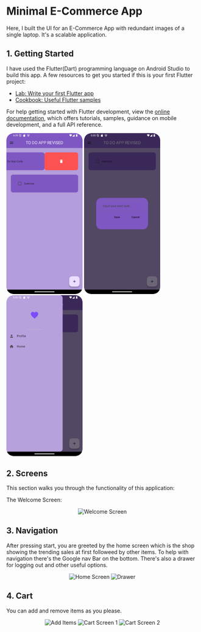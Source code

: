 # Minimal E-Commerce App

Here, I built the UI for an E-Commerce App with redundant images of a single laptop. It's a scalable application.

## 1. Getting Started

I have used the Flutter(Dart) programming language on Android Studio to build this app. A few resources to get you started if this is your first Flutter project:

- [Lab: Write your first Flutter app](https://docs.flutter.dev/get-started/codelab)
- [Cookbook: Useful Flutter samples](https://docs.flutter.dev/cookbook)

For help getting started with Flutter development, view the
[online documentation](https://docs.flutter.dev/), which offers tutorials,
samples, guidance on mobile development, and a full API reference.


<p>
  <img src="https://github.com/Abdullah-Nasir-Chowdhury/ToDo-App/blob/master/assets/Delete%20function.png?raw=true" alt="Delete Slider" width="200", style="margin-left">
  <img src="https://github.com/Abdullah-Nasir-Chowdhury/ToDo-App/blob/master/assets/input%20task.png?raw=true" alt="Input Task" width="200", style="margin-left">
  <img src="https://github.com/Abdullah-Nasir-Chowdhury/ToDo-App/blob/master/assets/drawer%20section.png?raw=true" alt="Input Task" width="200", style="margin-left">
</p>  


## 2. Screens

This section walks you through the functionality of this application:

The Welcome Screen:
<p align="center">
  <img src="https://github.com/Abdullah-Nasir-Chowdhury/minimal-ecommerce-app/blob/master/github_images/welcomescreen.png?raw=true" alt="Welcome Screen" width="200", style="margin-right">
</p>

## 3. Navigation

After pressing start, you are greeted by the home screen which is the shop showing the trending sales at first followeed by other items. To help with navigation there's the Google nav Bar on the bottom. There's also a drawer for logging out and other useful options.

<p align="center">
  <img src="https://github.com/Abdullah-Nasir-Chowdhury/minimal-ecommerce-app/blob/master/github_images/homescreen.png?raw=true" alt="Home Screen" width="200", style="margin-right">
  <img src="https://github.com/Abdullah-Nasir-Chowdhury/minimal-ecommerce-app/blob/master/github_images/drawer.png?raw=true" alt="Drawer" width="200", style="margin-right"> 
</p>

## 4. Cart

You can add and remove items as you please.

<p align="center">
  <img src="https://github.com/Abdullah-Nasir-Chowdhury/minimal-ecommerce-app/blob/master/github_images/itemadding.png?raw=true" alt="Add Items" width="200", style="margin-right">
  <img src="https://github.com/Abdullah-Nasir-Chowdhury/minimal-ecommerce-app/blob/master/github_images/cartscreen1.png?raw=true" alt="Cart Screen 1" width="200", style="margin-right"> 
  <img src="https://github.com/Abdullah-Nasir-Chowdhury/minimal-ecommerce-app/blob/master/github_images/cartscreen2.png?raw=true" alt="Cart Screen 2" width="200", style="margin-right"> 
</p>




